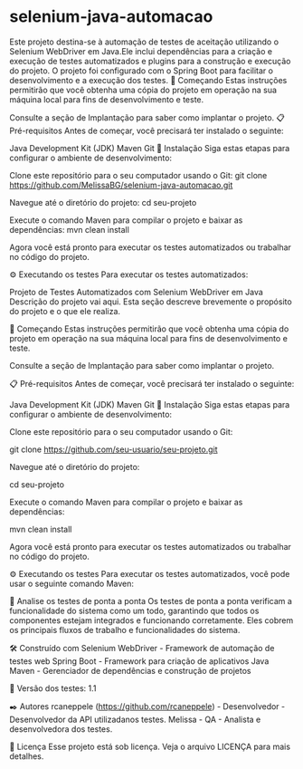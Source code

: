 # selenium-java-automacao
Este projeto destina-se à automação de testes de aceitação utilizando o Selenium WebDriver em Java.Ele inclui dependências para a criação e execução de testes automatizados e plugins para a construção e execução do projeto. O projeto foi configurado com o Spring Boot para facilitar o desenvolvimento e a execução dos testes.
🚀 Começando
Estas instruções permitirão que você obtenha uma cópia do projeto em operação na sua máquina local para fins de desenvolvimento e teste.

Consulte a seção de Implantação para saber como implantar o projeto.
📋 Pré-requisitos
Antes de começar, você precisará ter instalado o seguinte:

Java Development Kit (JDK)
Maven
Git
🔧 Instalação
Siga estas etapas para configurar o ambiente de desenvolvimento:

Clone este repositório para o seu computador usando o Git:
git clone https://github.com/MelissaBG/selenium-java-automacao.git

Navegue até o diretório do projeto:
cd seu-projeto

Execute o comando Maven para compilar o projeto e baixar as dependências:
mvn clean install

Agora você está pronto para executar os testes automatizados ou trabalhar no código do projeto.

⚙️ Executando os testes
Para executar os testes automatizados:


Projeto de Testes Automatizados com Selenium WebDriver em Java
Descrição do projeto vai aqui. Esta seção descreve brevemente o propósito do projeto e o que ele realiza.

🚀 Começando
Estas instruções permitirão que você obtenha uma cópia do projeto em operação na sua máquina local para fins de desenvolvimento e teste.

Consulte a seção de Implantação para saber como implantar o projeto.

📋 Pré-requisitos
Antes de começar, você precisará ter instalado o seguinte:

Java Development Kit (JDK)
Maven
Git
🔧 Instalação
Siga estas etapas para configurar o ambiente de desenvolvimento:

Clone este repositório para o seu computador usando o Git:

git clone https://github.com/seu-usuario/seu-projeto.git

Navegue até o diretório do projeto:

cd seu-projeto

Execute o comando Maven para compilar o projeto e baixar as dependências:

mvn clean install

Agora você está pronto para executar os testes automatizados ou trabalhar no código do projeto.

⚙️ Executando os testes
Para executar os testes automatizados, você pode usar o seguinte comando Maven:


🔩 Analise os testes de ponta a ponta
Os testes de ponta a ponta verificam a funcionalidade do sistema como um todo, garantindo que todos os componentes estejam integrados e funcionando corretamente. Eles cobrem os principais fluxos de trabalho e funcionalidades do sistema.

🛠️ Construído com
Selenium WebDriver - Framework de automação de testes web
Spring Boot - Framework para criação de aplicativos Java
Maven - Gerenciador de dependências e construção de projetos

📌 Versão dos testes:
1.1

✒️ Autores
rcaneppele (https://github.com/rcaneppele) - Desenvolvedor - Desenvolvedor da API utilizadanos testes.
Melissa - QA - Analista e desenvolvedora dos testes.

📄 Licença
Esse projeto está sob licença. Veja o arquivo LICENÇA para mais detalhes.
